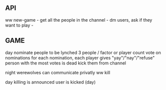 API
-----------------------------


ww new-game
	- get all the people in the channel
	- dm users, ask if they want to play
	- 


GAME
-----------------------------

day
	nominate people to be lynched
		3 people / factor or player count
	vote on nominations
		for each nomination, each player gives "yay"/"nay"/"refuse"
	person with the most votes is dead
		kick them from channel

night
	werewolves can communicate privatly
	ww kill <user> 

day 
	killing is announced
		user is kicked
	(day)